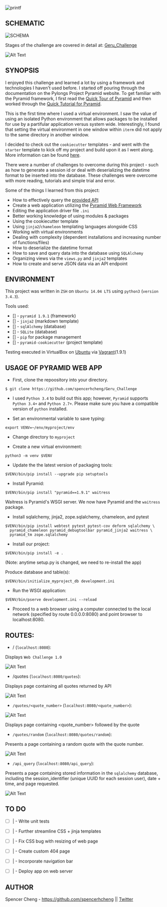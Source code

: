 ![printf](https://i.imgur.com/lpnL8nd.png)

## SCHEMATIC
![SCHEMA](https://i.imgur.com/4Y1HRWC.png)

Stages of the challenge are covered in detail at:
[Geru_Challenge](https://gist.github.com/flaviogeru/53a739e35e1523a39bf3e7a95d177918)

![Alt Text](https://media.giphy.com/media/cIsRhzdUL6DYUBWho3/giphy.gif)

## SYNOPSIS
I enjoyed this challenge and learned a lot by using a framework and technologies I haven't used before. I started off pouring through the documentation on the Pylongs Project Pyramid website. To get familiar with the Pyramid framework, I first read the [Quick Tour of Pyramid](https://docs.pylonsproject.org/projects/pyramid/en/latest/quick_tour.html) and then worked through the [Quick Tutorial for Pyramid](https://docs.pylonsproject.org/projects/pyramid/en/latest/quick_tutorial/index.html).

This is the first time where I used a virtual environment. I saw the value of using an isolated Python environment that allows packages to be installed for use by a partifular application versus system wide. Interestingly, I found that setting the virtual environment in one window within `iterm` did not apply to the same directory in another window.

I decided to check out the `cookiecutter` templates - and went with the `starter` template to kick off my project and build upon it as I went along. More information can be found [here](https://github.com/Pylons/pyramid-cookiecutter-starter).

There were a number of challenges to overcome during this project - such as how to generate a session id or deal with deserializing the datetime format to be inserted into the database. 
These challenges were overcome with more reading, tutorials and simple trial and error.

Some of the things I learned from this project:
- How to effectively query the [provided API](https://1c22eh3aj8.execute-api.us-east-1.amazonaws.com/challenge/quotes)
- Create a web application utilizing the [Pyramid Web Framework](https://docs.pylonsproject.org/projects/pyramid/en/latest/index.html#)
- Editing the application driver file `.ini`
- Better working knowledge of using modules & packages
- Using the cookiecutter template
- Using `jinja2`/`chameleon` templating languages alongside CSS
- Working with virtual environments
- Dealing with complexity (dependent installations and increasing number of functions/files)
- How to deserialize the datetime format
- How to save and query data into the database using `SQLAlchemy`
- Organizing views via the `views.py` and `jinja2` templates
- How to create and serve JSON data via an API endpoint

## ENVIRONMENT

This project was written in `ZSH` on `Ubuntu 14.04 LTS` using `python3` (`version 3.4.3`).

Tools used:
* [] - `pyramid 1.9.1` (framework)
* [] - `jinja2` (markdown template)
* [] - `sqlAlchemy` (database)
* [] - `SQLite` (database)
* [] - `pip` for package management
* [] - `pyramid-cookiecutter` (project template) 

Testing executed in VirtualBox on [Ubuntu](https://atlas.hashicorp.com/ubuntu/boxes/trusty64) via [Vagrant](https://www.vagrantup.com/)(1.9.1)


## USAGE OF PYRAMID WEB APP
- First, clone the repoository into your directory.
```
$ git clone https://github.com/spencerhcheng/Geru_Challenge
```

- I used `Python 3.4` to build out this app; however, `Pyramid` supports `Python 3.4+` and `Python 2.7+`. Please make sure you have a compatible version of `python` installed.

- Set an environmental variable to save typing:
```
export VENV=~/env/myproject/env
```

- Change directory to `myproject`

- Create a new virtual environment:
```
python3 -m venv $VENV
```

- Update the the latest version of packaging tools:
```
$VENV/bin/pip install --upgrade pip setuptools
```

- Install Pyramid:
```
$VENV/bin/pip install "pyramid==1.9.1" waitress
```
Waitress is Pyramid's WSGI server. We now have Pyramid and the `waitress` package.

- Install sqlalchemy, jinja2, zope.sqlalchemy, chameleon, and pytest
```
$VENV/bin/pip install webtest pytest pytest-cov deform sqlalchemy \
  pyramid_chameleon pyramid_debugtoolbar pyramid_jinja2 waitress \
  pyramid_tm zope.sqlalchemy
```

- Install our project:
```
$VENV/bin/pip install -e .
```
 (Note: anytime setup.py is changed, we need to re-install the app)

Produce database and table(s):
```
$VENV/bin/initialize_myproject_db development.ini
```

- Run the WSGI application:
```
$VENV/bin/pserve development.ini --reload
```

- Proceed to a web browser using a computer connected to the local network (specified by route 0.0.0.0:8080) and point browser to localhost:8080.

## ROUTES:
- / (`localhost:8080`):

Displays `Web Challenge 1.0`

![Alt Text](https://media.giphy.com/media/8OYSzlFu6E9wJw4UWX/giphy.gif)

- /quotes (`localhost:8080/quotes`):

Displays page containing all quotes returned by API

![Alt Text](https://media.giphy.com/media/14SAwXrAXgNwZDthAg/giphy.gif)

- `/quotes/<quote_number>` (`localhost:8080/<quote_number>`):

![Alt Text](https://media.giphy.com/media/XHUxy4pO0nKI0iXlN9/giphy.gif)

Displays page containing <quote_number> followed by the quote
- `/quotes/random` (`localhost:8080/quotes/random`):

Presents a page containing a random quote with the quote number.

![Alt Text](https://media.giphy.com/media/2tOsgFEQCAONDpMmpg/giphy.gif)

- `/api_query` (`localhost:8080/api_query`):

Presents a page containing stored information in the `sqlalchemy` database, including the session_identifier (unique UUID for each session user), date + time, and page requested.

![Alt Text](https://media.giphy.com/media/y7YOI5UWSwz3m4PHJL/giphy.gif)

## TO DO

- [ ] | - Write unit tests
- [ ] | - Further streamline CSS + jinja templates
- [ ] | - Fix CSS bug with resizing of web page
- [ ] | - Create custom 404 page
- [ ] | - Incorporate navigation bar
- [ ] | - Deploy app on web server


## AUTHOR
Spencer Cheng - https://github.com/spencerhcheng || [Twitter](https://twitter.com/spencerhcheng)

